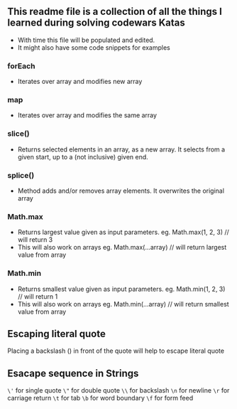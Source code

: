 ## This readme file is a collection of all the things I learned during solving codewars Katas

- With time this file will be populated and edited.
- It might also have some code snippets for examples


### forEach
- Iterates over array and modifies new array

### map
- Iterates over array and modifies the same array

### slice()
- Returns selected elements in an array, as a new array. It selects from a given start, up to a (not inclusive) given end.

### splice()
- Method adds and/or removes array elements. It overwrites the original array

### Math.max
- Returns largest value given as input parameters. 
eg. Math.max(1, 2, 3) // will return 3
- This will also work on arrays
eg. Math.max(...array) // will return largest value from array

### Math.min
- Returns smallest value given as input parameters. 
eg. Math.min(1, 2, 3) // will return 1
- This will also work on arrays
eg. Math.min(...array) // will return smallest value from array

## Escaping literal quote
Placing a backslash (\) in front of the quote will help to escape literal quote

## Esacape sequence in Strings
`\'`	for single quote
`\"`	for double quote
`\\`	for backslash
`\n`	for newline
`\r`	for carriage return
`\t`	for tab
`\b`	for word boundary
`\f`	for form feed